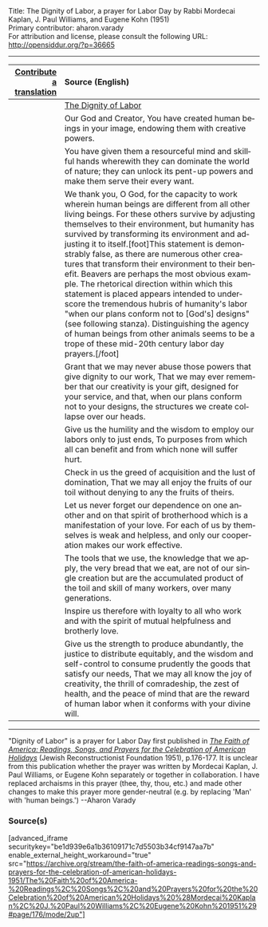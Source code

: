 <html>
<head></head>
<body>
Title: The Dignity of Labor, a prayer for Labor Day by Rabbi Mordecai Kaplan, J. Paul Williams, and Eugene Kohn (1951)<br />
Primary contributor: aharon.varady<br />
For attribution and license, please consult the following URL: <a href="http://opensiddur.org/?p=36665">http://opensiddur.org/?p=36665</a>
<p />
<hr />

<table style="margin-left: auto;margin-right: auto;" class="draggable">
<thead><tr><th id="x" style="text-align: right;"><a href="/contribute/upload">Contribute a translation</a></th><th style="text-align: left;">Source (English)</th></tr></thead>
<tbody>
<tr><td style="vertical-align:top;">
<div class="liturgy" lang="he">

</span></div></td>
 
<td style="vertical-align:top;">
<div class="english" lang="en">
<u>The Dignity of Labor</u>
</div></td></tr>


<tr><td style="vertical-align:top;">
<div class="liturgy" lang="he">

</span></div></td>
 
<td style="vertical-align:top;">
<div class="english" lang="en">
Our God and Creator, 
You have created human beings in your image, 
endowing them with creative powers. 
</div></td></tr>


<tr><td style="vertical-align:top;">
<div class="liturgy" lang="he">

</span></div></td>
 
<td style="vertical-align:top;">
<div class="english" lang="en">
You have given them a resourceful mind and skillful hands 
wherewith they can dominate the world of nature; 
they can unlock its pent-up powers 
and make them serve their every want. 
</div></td></tr>


<tr><td style="vertical-align:top;">
<div class="liturgy" lang="he">

</span></div></td>
 
<td style="vertical-align:top;">
<div class="english" lang="en">
We thank you, O God, 
for the capacity to work 
wherein human beings are different from all other living beings. 
For these others survive 
by adjusting themselves to their environment, 
but humanity has survived 
by transforming its environment 
and adjusting it to itself.[foot]This statement is demonstrably false, as there are numerous other creatures that transform their environment to their benefit. Beavers are perhaps the most obvious example. The rhetorical direction within which this statement is placed appears intended to underscore the tremendous hubris of humanity's labor "when our plans conform not to [God's] designs" (see following stanza). Distinguishing the agency of human beings from other animals seems to be a trope of these mid-20th century labor day prayers.[/foot]
</div></td></tr>


<tr><td style="vertical-align:top;">
<div class="liturgy" lang="he">

</span></div></td>
 
<td style="vertical-align:top;">
<div class="english" lang="en">
Grant that we may never abuse 
those powers that give dignity to our work, 
That we may ever remember 
that our creativity is your gift, 
designed for your service, 
and that, when our plans conform not to your designs, 
the structures we create collapse over our heads. 
</div></td></tr>


<tr><td style="vertical-align:top;">
<div class="liturgy" lang="he">

</span></div></td>
 
<td style="vertical-align:top;">
<div class="english" lang="en">
Give us the humility and the wisdom 
to employ our labors only to just ends, 
To purposes from which all can benefit 
and from which none will suffer hurt. 
</div></td></tr>


<tr><td style="vertical-align:top;">
<div class="liturgy" lang="he">

</span></div></td>
 
<td style="vertical-align:top;">
<div class="english" lang="en">
Check in us the greed of acquisition 
and the lust of domination, 
That we may all enjoy the fruits of our toil 
without denying to any the fruits of theirs. 
</div></td></tr>


<tr><td style="vertical-align:top;">
<div class="liturgy" lang="he">

</span></div></td>
 
<td style="vertical-align:top;">
<div class="english" lang="en">
Let us never forget our dependence on one another 
and on that spirit of brotherhood 
which is a manifestation of your love. 
For each of us by themselves is weak and helpless, 
and only our cooperation makes our work effective. 
</div></td></tr>


<tr><td style="vertical-align:top;">
<div class="liturgy" lang="he">

</span></div></td>
 
<td style="vertical-align:top;">
<div class="english" lang="en">
The tools that we use, 
the knowledge that we apply, 
the very bread that we eat, 
are not of our single creation 
but are the accumulated product 
of the toil and skill 
of many workers, 
over many generations. 
</div></td></tr>


<tr><td style="vertical-align:top;">
<div class="liturgy" lang="he">

</span></div></td>
 
<td style="vertical-align:top;">
<div class="english" lang="en">
Inspire us therefore with loyalty to all who work 
and with the spirit of mutual helpfulness and brotherly love. 
</div></td></tr>


<tr><td style="vertical-align:top;">
<div class="liturgy" lang="he">

</span></div></td>
 
<td style="vertical-align:top;">
<div class="english" lang="en">
Give us the strength to produce abundantly, 
the justice to distribute equitably, 
and the wisdom and self-control 
to consume prudently the goods that satisfy our needs, 
That we may all know the joy of creativity, 
the thrill of comradeship, 
the zest of health, 
and the peace of mind 
that are the reward of human labor 
when it conforms with your divine will. 
</div></td></tr>
</tbody></table>

<hr />

"Dignity of Labor" is a prayer for Labor Day first published in <em><a href="/?p=34753">The Faith of America: Readings, Songs, and Prayers for the Celebration of American Holidays</a></em> (Jewish Reconstructionist Foundation 1951), p.176-177. It is unclear from this publication whether the prayer was written by Mordecai Kaplan, J. Paul Williams, or Eugene Kohn separately or together in collaboration. I have replaced archaisms in this prayer (thee, thy, thou, etc.) and made other changes to make this prayer more gender-neutral (e.g. by replacing 'Man' with 'human beings.') --Aharon Varady

<h3>Source(s)</h3>

[advanced_iframe securitykey="be1d939e6a1b36109171c7d5503b34cf9147aa7b" enable_external_height_workaround="true" src="https://archive.org/stream/the-faith-of-america-readings-songs-and-prayers-for-the-celebration-of-american-holidays-1951/The%20Faith%20of%20America-%20Readings%2C%20Songs%2C%20and%20Prayers%20for%20the%20Celebration%20of%20American%20Holidays%20%28Mordecai%20Kaplan%2C%20J.%20Paul%20Williams%2C%20Eugene%20Kohn%201951%29#page/176/mode/2up"]

&nbsp;
</body>
</html>